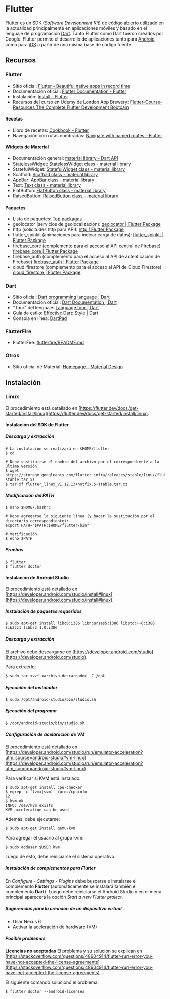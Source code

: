 # Flutter
[Flutter](https://flutter.dev/) es un SDK (_Software Development Kit_) de código abierto utilizado en la actualidad principalmente en aplicaciones móviles y basado en el lenguaje de programación [Dart](https://dart.dev/). Tanto Flutter como Dart fueron creados por Google. Flutter permite el desarrollo de aplicaciones tanto para [Android](https://www.android.com/) como para [iOS](https://www.apple.com/ios/) a partir de una misma base de código fuente.

## Recursos
### Flutter
* Sitio oficial: [Flutter - Beautiful native apps in record time](https://flutter.dev/)
* Documentación oficial: [Flutter Documentation - Flutter](https://flutter.dev/docs)
* Instalación: [Install - Flutter](https://flutter.dev/docs/get-started/install)
* Recursos del curso en Udemy de London App Brewery: [Flutter-Course-Resources The Complete Flutter Development Bootcam](https://github.com/londonappbrewery/Flutter-Course-Resources)

#### Recetas
* Libro de recetas: [Cookbook - Flutter](https://flutter.dev/docs/cookbook)
* Navegación con rutas nombradas: [Navigate with named routes - Flutter](https://flutter.dev/docs/cookbook/navigation/named-routes)

#### Widgets de Material
* Documentación general: [material library - Dart API](https://api.flutter.dev/flutter/material/material-library.html)
* StatelessWidget: [StatelessWidget class - material library](https://api.flutter.dev/flutter/widgets/StatelessWidget-class.html)
* StatefulWidget: [StatefulWidget class - material library](https://api.flutter.dev/flutter/widgets/StatefulWidget-class.html)
* Scaffold: [Scaffold class - material library](https://api.flutter.dev/flutter/material/Scaffold-class.html)
* AppBar: [AppBar class - material library](https://api.flutter.dev/flutter/material/AppBar-class.html)
* Text: [Text class - material library](https://api.flutter.dev/flutter/widgets/Text-class.html)
* FlatButton: [FlatButton class - material library](https://api.flutter.dev/flutter/material/FlatButton-class.html)
* RaisedButton: [RaisedButton class - material library](https://api.flutter.dev/flutter/material/RaisedButton-class.html)

#### Paquetes
* Lista de paquetes: [Top packages](https://pub.dev/packages/)
* geolocator (servicios de geolocalización): [geolocator | Flutter Package](https://pub.dev/packages/geolocator)
* http (solicitudes http para API): [http | Flutter Package](https://pub.dev/packages/http)
* flutter_spinkit (animaciones para indicar carga de datos): [flutter_spinkit | Flutter Package](https://pub.dev/packages/flutter_spinkit)
* firebase_core (complemento para el acceso al API central de Firebase) [firebase_core | Flutter Package](https://pub.dev/packages/firebase_core)
* firebase_auth (complemento para el acceso al API de autenticación de Firebase) [firebase_auth | Flutter Package](https://pub.dev/packages/firebase_auth)
* cloud_firestore (complemento para el acceso al API de Cloud Firestore) [cloud_firestore | Flutter Package](https://pub.dev/packages/cloud_firestore)

### Dart
* Sitio oficial: [Dart programming language | Dart](https://dart.dev/)
* Documentación oficial: [Dart Documentation | Dart](https://dart.dev/guides)
* "Tour" del lenguaje: [Language tour | Dart](https://dart.dev/guides/language/language-tour)
* Guía de estilo: [Effective Dart: Style | Dart](https://dart.dev/guides/language/effective-dart/style)
* Consola en línea: [DartPad](https://dartpad.dartlang.org/)

### FlutterFire
* FlutterFire: [flutterfire/README.md](https://github.com/FirebaseExtended/flutterfire/blob/master/README.md)

### Otros
* Sitio oficial de Material: [Homepage - Material Design](https://material.io/)

## Instalación
### Linux
El procedimiento está detallado en [https://flutter.dev/docs/get-started/install/linux](https://flutter.dev/docs/get-started/install/linux).

#### Instalación del SDK de Flutter
##### Descarga y extracción
```terminal
# La instalación se realizará en $HOME/flutter
$ cd

# Debe sustituirse el nombre del archivo por el correspondiente a la última versión
$ wget https://storage.googleapis.com/flutter_infra/releases/stable/linux/flutter_linux_v1.12.13+hotfix.5-stable.tar.xz
$ tar xf flutter_linux_v1.12.13+hotfix.5-stable.tar.xz
```

##### Modificación del PATH
```terminal
$ nano $HOME/.bashrc

# Debe agregarse la siguiente línea (y hacer la sustitución por el directorio correspondiente):
export PATH="$PATH:$HOME/flutter/bin"

# Verificación
$ echo $PATH
```

##### Pruebas
```terminal
$ flutter
$ flutter doctor
```

#### Instalación de Android Studio
El procedimiento está detallado en [https://developer.android.com/studio/install#linux](https://developer.android.com/studio/install#linux).

##### Instalación de paquetes requeridos
```terminal
$ sudo apt-get install libc6:i386 libncurses5:i386 libstdc++6:i386 lib32z1 libbz2-1.0:i386
```

##### Descarga y extracción
El archivo debe descargarse de [https://developer.android.com/studio](https://developer.android.com/studio).

Para extraerlo:
```terminal
$ sudo tar xvzf <archivo-descargado> -C /opt
```

##### Ejecución del instalador
```terminal
$ sudo /opt/android-studio/bin/studio.sh
```

##### Ejecución del programa
```terminal
$ /opt/android-studio/bin/studio.sh
```

##### Configuración de acelaración de VM
El procedimiento está detallado en [https://developer.android.com/studio/run/emulator-acceleration?utm_source=android-studio#vm-linux](https://developer.android.com/studio/run/emulator-acceleration?utm_source=android-studio#vm-linux).

Para verificar si KVM está instalado:
```terminal
$ sudo apt-get install cpu-checker
$ egrep -c '(vmx|svm)' /proc/cpuinfo
12
$ kvm-ok
INFO: /dev/kvm exists
KVM acceleration can be used
```

Además, debe ejecutarse:
```terminal
$ sudo apt-get install qemu-kvm
```

Para agregar el usuario al grupo kvm:
```terminal
$ sudo adduser $USER kvm
```
Luego de esto, debe reiniciarse el sistema operativo.

##### Instalación de complementos para Flutter
En _Configure - Settings - Plugins_ debe buscarse e instalarse el complemento **Flutter** (automáticamente se instalará también el complemento **Dart**). Luego debe reiniciarse el Android Studio y en el menú principal aparecerá la opción _Start a new Flutter project_.

##### Sugerencias para la creación de un dispositivo virtual
* Usar Nexus 6
* Activar la aceleración de hardware (VM)

##### Posible problemas
**Licencias no aceptadas**
El problema y su solución se explican en [https://stackoverflow.com/questions/48604914/flutter-run-error-you-have-not-accepted-the-license-agreements](https://stackoverflow.com/questions/48604914/flutter-run-error-you-have-not-accepted-the-license-agreements).

El siguiente comando solucionó el problema:
```terminal
$ flutter doctor --android-licenses
```
